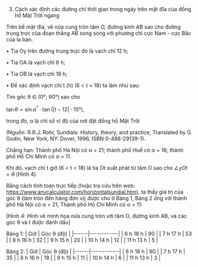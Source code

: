 3. Cách xác định các đường chỉ thời gian trong ngày trên mặt đĩa của đồng hồ Mặt Trời ngang

Trên bề mặt đĩa, vẽ nửa cung tròn tâm O, đường kính AB sao cho đường trung trực của đoạn thẳng AB song song với phương chỉ cực Nam - cực Bắc của la bàn.

• Tia Oy trên đường trung trực đó là vạch chỉ 12 h;

• Tia OA là vạch chỉ 6 h;

• Tia OB là vạch chỉ 18 h;

• Để xác định vạch chỉ t (h) (6 < t < 18) ta làm như sau:

Tìm góc θ ∈ (0°; 90°) sao cho

$\tan \theta = \sin \alpha^° \cdot \tan(|t - 12| \cdot 15°)$,

trong đó, α là chỉ số vĩ độ của nơi đặt đồng hồ Mặt Trời

(Nguồn: R.R.J. Rohr, Sundials: History, theory, and practice, Translated by G. Godin, New York, NY: Dover, 1996, ISBN 0-486-29139-1).

Chẳng hạn: Thành phố Hà Nội có α = 21; thành phố Huế có α = 16; thành phố Hồ Chí Minh có α = 11.

Khi đó, vạch chỉ t giờ (6 < t < 18) là tia Ot xuất phát từ tâm O sao cho $\angle yOt = \theta$ (Hình 4).

Bằng cách tính toán trực tiếp (hoặc tra cứu trên web: https://www.anycalculator.com/horizontalsundial.htm), ta thấy giá trị của góc θ (làm tròn đến hàng đơn vị) được cho ở Bảng 1, Bảng 2 ứng với thành phố Hà Nội có α = 21, Thành phố Hồ Chí Minh có α = 11:

[Hình 4: Hình vẽ minh họa nửa cung tròn với tâm O, đường kính AB, và các góc θ và t được đánh dấu]

Bảng 1:
| Giờ | Góc θ (độ) |
|------|------------|
| 6 h 18 h | 90 |
| 7 h 17 h | 53 |
| 8 h 16 h | 32 |
| 9 h 15 h | 20 |
| 10 h 14 h | 12 |
| 11 h 13 h | 5 |

Bảng 2:
| Giờ | Góc θ (độ) |
|------|------------|
| 6 h 18 h | 90 |
| 7 h 17 h | 35 |
| 8 h 16 h | 18 |
| 9 h 15 h | 11 |
| 10 h 14 h | 6 |
| 11 h 13 h | 3 |